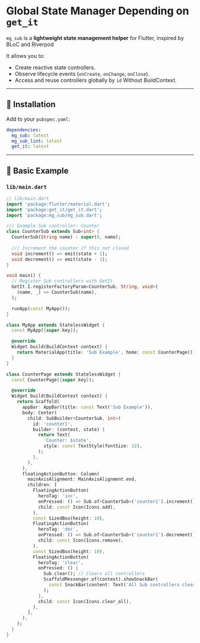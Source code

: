 # Global State Manager Depending on `get_it`

`mg_sub` is a **lightweight state management helper** for Flutter, inspired by BLoC and Riverpod

It allows you to:
* Create reactive state controllers.
* Observe lifecycle events (`onCreate`, `onChange`, `onClose`).
* Access and reuse controllers globally by `id` Without BuildContext.

---

## 🚀 Installation

Add to your `pubspec.yaml`:

```yaml
dependencies:
  mg_sub: latest
  mg_sub_lint: latest
  get_it: latest
```

---

## 🧠 Basic Example

### `lib/main.dart`

```dart
// lib/main.dart
import 'package:flutter/material.dart';
import 'package:get_it/get_it.dart';
import 'package:mg_sub/mg_sub.dart';

/// Example Sub controller: Counter
class CounterSub extends Sub<int> {
  CounterSub(String name) : super(0, name);
  
  /// Increment the counter if this not closed
  void increment() => emit(state + 1);
  void decrement() => emit(state - 1);
}

void main() {
  // Register Sub controllers with GetIt
  GetIt.I.registerFactoryParam<CounterSub, String, void>(
    (name, _) => CounterSub(name),
  );

  runApp(const MyApp());
}

class MyApp extends StatelessWidget {
  const MyApp({super.key});

  @override
  Widget build(BuildContext context) {
    return MaterialApp(title: 'Sub Example', home: const CounterPage());
  }
}

class CounterPage extends StatelessWidget {
  const CounterPage({super.key});

  @override
  Widget build(BuildContext context) {
    return Scaffold(
      appBar: AppBar(title: const Text('Sub Example')),
      body: Center(
        child: SubBuilder<CounterSub, int>(
          id: 'counter1',
          builder: (context, state) {
            return Text(
              'Counter: $state',
              style: const TextStyle(fontSize: 32),
            );
          },
        ),
      ),
      floatingActionButton: Column(
        mainAxisAlignment: MainAxisAlignment.end,
        children: [
          FloatingActionButton(
            heroTag: 'inc',
            onPressed: () => Sub.of<CounterSub>('counter1').increment(),
            child: const Icon(Icons.add),
          ),
          const SizedBox(height: 10),
          FloatingActionButton(
            heroTag: 'dec',
            onPressed: () => Sub.of<CounterSub>('counter1').decrement(),
            child: const Icon(Icons.remove),
          ),
          const SizedBox(height: 10),
          FloatingActionButton(
            heroTag: 'clear',
            onPressed: () {
              Sub.clear(); // Clears all controllers
              ScaffoldMessenger.of(context).showSnackBar(
                const SnackBar(content: Text('All Sub controllers cleared!')),
              );
            },
            child: const Icon(Icons.clear_all),
          ),
        ],
      ),
    );
  }
}

```
